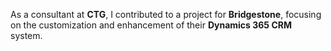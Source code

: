 As a consultant at **CTG**, I contributed to a project for **Bridgestone**, focusing on the customization and enhancement of their **Dynamics 365 CRM** system.
